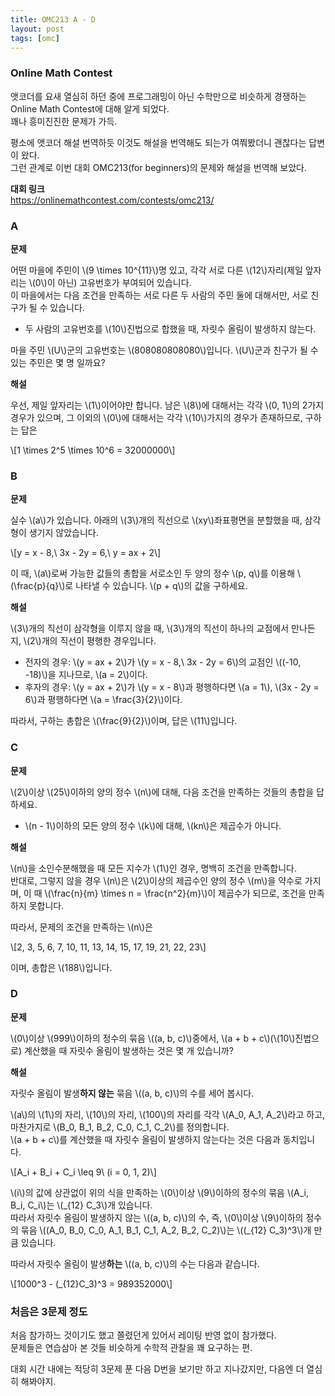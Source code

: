 ```yaml
---
title: OMC213 A - D
layout: post
tags: [omc]
---
```

### Online Math Contest

앳코더를 요새 열심히 하던 중에 프로그래밍이 아닌 수학만으로 비슷하게 경쟁하는 Online Math Contest에 대해 알게 되었다.  
꽤나 흥미진진한 문제가 가득.  

평소에 앳코더 해설 번역하듯 이것도 해설을 번역해도 되는가 여쭤봤더니 괜찮다는 답변이 왔다.  
그런 관계로 이번 대회 OMC213(for beginners)의 문제와 해설을 번역해 보았다.

**대회 링크**  
<https://onlinemathcontest.com/contests/omc213/>

### A

**문제**

어떤 마을에 주민이 \\(9 \times 10^{11}\\)명 있고, 각각 서로 다른 \\(12\\)자리(제일 앞자리는 \\(0\\)이 아닌) 고유번호가 부여되어 있습니다.  
이 마을에서는 다음 조건을 만족하는 서로 다른 두 사람의 주민 둘에 대해서만, 서로 친구가 될 수 있습니다.

- 두 사람의 고유번호를 \\(10\\)진법으로 합했을 때, 자릿수 올림이 발생하지 않는다.

마을 주민 \\(U\\)군의 고유번호는 \\(808080808080\\)입니다. \\(U\\)군과 친구가 될 수 있는 주민은 몇 명 일까요?

**해설**

우선, 제일 앞자리는 \\(1\\)이어야만 합니다. 남은 \\(8\\)에 대해서는 각각 \\(0, 1\\)의 2가지 경우가 있으며, 그 이외의 \\(0\\)에 대해서는 각각 \\(10\\)가지의 경우가 존재하므로, 구하는 답은

\\[1 \times 2^5 \times 10^6 = 32000000\\]

### B

**문제**

실수 \\(a\\)가 있습니다. 아래의 \\(3\\)개의 직선으로 \\(xy\\)좌표평면을 분할했을 때, 삼각형이 생기지 않았습니다.

\\[y = x - 8,\ 3x - 2y = 6,\ y = ax + 2\\]

이 때, \\(a\\)로써 가능한 값들의 총합을 서로소인 두 양의 정수 \\(p, q\\)를 이용해 \\(\frac{p}{q}\\)로 나타낼 수 있습니다. \\(p + q\\)의 값을 구하세요.

**해설**

\\(3\\)개의 직선이 삼각형을 이루지 않을 때, \\(3\\)개의 직선이 하나의 교점에서 만나든지, \\(2\\)개의 직선이 평행한 경우입니다.

- 전자의 경우: \\(y = ax + 2\\)가 \\(y = x - 8,\ 3x - 2y = 6\\)의 교점인 \\((-10, -18)\\)을 지나므로, \\(a = 2\\)이다.
- 후자의 경우: \\(y = ax + 2\\)가 \\(y = x - 8\\)과 평행하다면 \\(a = 1\\), \\(3x - 2y = 6\\)과 평행하다면  \\(a = \frac{3}{2}\\)이다.

따라서, 구하는 총합은 \\(\frac{9}{2}\\)이며, 답은 \\(11\\)입니다.

### C

**문제**

\\(2\\)이상 \\(25\\)이하의 양의 정수 \\(n\\)에 대해, 다음 조건을 만족하는 것들의 총합을 답하세요.

- \\(n - 1\\)이하의 모든 양의 정수 \\(k\\)에 대해, \\(kn\\)은 제곱수가 아니다.

**해설**

\\(n\\)을 소인수분해했을 때 모든 지수가 \\(1\\)인 경우, 명백히 조건을 만족합니다.  
반대로, 그렇지 않을 경우 \\(n\\)은 \\(2\\)이상의 제곱수인 양의 정수 \\(m\\)을 약수로 가지며, 이 때 \\(\frac{n}{m} \times n = \frac{n^2}{m}\\)이 제곱수가 되므로, 조건을 만족하지 못합니다.

따라서, 문제의 조건을 만족하는 \\(n\\)은

\\[2, 3, 5, 6, 7, 10, 11, 13, 14, 15, 17, 19, 21, 22, 23\\]

이며, 총합은 \\(188\\)입니다.

### D

**문제**

\\(0\\)이상 \\(999\\)이하의 정수의 묶음 \\((a, b, c)\\)중에서, \\(a + b + c\\)(\\(10\\)진법으로) 계산했을 때 자릿수 올림이 발생하는 것은 몇 개 있습니까?

**해설**

자릿수 올림이 발생**하지 않는** 묶음 \\((a, b, c)\\)의 수를 세어 봅시다.

\\(a\\)의 \\(1\\)의 자리, \\(10\\)의 자리, \\(100\\)의 자리를 각각 \\(A_0, A_1, A_2\\)라고 하고, 마찬가지로 \\(B_0, B_1, B_2, C_0, C_1, C_2\\)를 정의합니다.  
\\(a + b + c\\)를 계산했을 때 자릿수 올림이 발생하지 않는다는 것은 다음과 동치입니다.

\\[A_i + B_i + C_i \leq 9\ (i = 0, 1, 2)\\]

\\(i\\)의 값에 상관없이 위의 식을 만족하는 \\(0\\)이상 \\(9\\)이하의 정수의 묶음 \\(A_i, B_i, C_i\\)는 \\(\_{12} C_3\\)개 있습니다.  
따라서 자릿수 올림이 발생하지 않는 \\((a, b, c)\\)의 수, 즉, \\(0\\)이상 \\(9\\)이하의 정수의 묶음 \\((A_0, B_0, C_0, A_1, B_1, C_1, A_2, B_2, C_2)\\)는 \\((\_{12} C_3)^3\\)개 만큼 있습니다.

따라서 자릿수 올림이 발생**하는** \\((a, b, c)\\)의 수는 다음과 같습니다.

\\[1000^3 - (_{12}C_3)^3 = 989352000\\]

### 처음은 3문제 정도

처음 참가하느 것이기도 했고 쫄렸던게 있어서 레이팅 반영 없이 참가했다.  
문제들은 연습삼아 본 것들 비슷하게 수학적 관찰을 꽤 요구하는 편.

대회 시간 내에는 적당히 3문제 푼 다음 D번을 보기만 하고 지나갔지만, 다음엔 더 열심히 해봐야지.